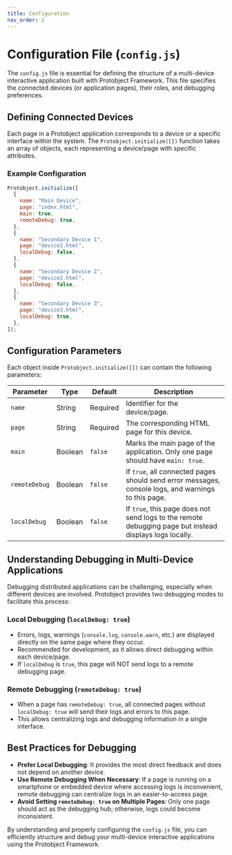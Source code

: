 ```yaml
---
title: Configuration
nav_order: 2
---
```


# Configuration File (`config.js`)

The `config.js` file is essential for defining the structure of a multi-device interactive application built with Protobject Framework. This file specifies the connected devices (or application pages), their roles, and debugging preferences.

## Defining Connected Devices

Each page in a Protobject application corresponds to a device or a specific interface within the system. The `Protobject.initialize([])` function takes an array of objects, each representing a device/page with specific attributes.

### Example Configuration

```javascript
Protobject.initialize([
  {
    name: "Main Device",
    page: "index.html",
    main: true,
    remoteDebug: true,
  },
  {
    name: "Secondary Device 1",
    page: "device1.html",
    localDebug: false,
  },
  {
    name: "Secondary Device 2",
    page: "device2.html",
    localDebug: false,
  },
  {
    name: "Secondary Device 3",
    page: "device3.html",
    localDebug: true,
  },
]);
```

## Configuration Parameters

Each object inside `Protobject.initialize([])` can contain the following parameters:

| Parameter   | Type    | Default | Description |
|------------|--------|---------|-------------|
| `name`     | String | Required | Identifier for the device/page. |
| `page`     | String | Required | The corresponding HTML page for this device. |
| `main`     | Boolean | `false` | Marks the main page of the application. Only one page should have `main: true`. |
| `remoteDebug` | Boolean | `false` | If `true`, all connected pages should send error messages, console logs, and warnings to this page. |
| `localDebug` | Boolean | `false` | If `true`, this page does not send logs to the remote debugging page but instead displays logs locally. |

## Understanding Debugging in Multi-Device Applications

Debugging distributed applications can be challenging, especially when different devices are involved. Protobject provides two debugging modes to facilitate this process:

### **Local Debugging (`localDebug: true`)**

- Errors, logs, warnings (`console.log`, `console.warn`, etc.) are displayed directly on the same page where they occur.
- Recommended for development, as it allows direct debugging within each device/page.
- If `localDebug` is `true`, this page will NOT send logs to a remote debugging page.

### **Remote Debugging (`remoteDebug: true`)**

- When a page has `remoteDebug: true`, all connected pages without `localDebug: true` will send their logs and errors to this page.
- This allows centralizing logs and debugging information in a single interface.

## Best Practices for Debugging

- **Prefer Local Debugging**: It provides the most direct feedback and does not depend on another device.
- **Use Remote Debugging When Necessary**: If a page is running on a smartphone or embedded device where accessing logs is inconvenient, remote debugging can centralize logs in an easier-to-access page.
- **Avoid Setting `remoteDebug: true` on Multiple Pages**: Only one page should act as the debugging hub; otherwise, logs could become inconsistent.

By understanding and properly configuring the `config.js` file, you can efficiently structure and debug your multi-device interactive applications using the Protobject Framework.

